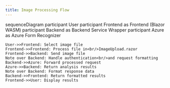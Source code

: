 ```yaml
---
title: Image Processing Flow
---
```

sequenceDiagram
    participant User
    participant Frontend as Frontend (Blazor WASM)
    participant Backend as Backend Service Wrapper
    participant Azure as Azure Form Recognizer

    User->>Frontend: Select image file
    Frontend->>Frontend: Process file in<br/>ImageUpload.razor
    Frontend->>Backend: Send image file
    Note over Backend: Handle authentication<br/>and request formatting
    Backend->>Azure: Forward processed request
    Azure->>Backend: Return analysis results
    Note over Backend: Format response data
    Backend->>Frontend: Return formatted results
    Frontend->>User: Display results
